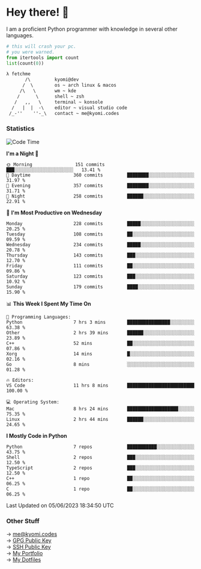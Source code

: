# Hey there! 👋

I am a proficient Python programmer with knowledge in several other languages.

```py
# this will crash your pc.
# you were warned.
from itertools import count
list(count(0))
```

```txt
λ fetchme
       /\         kyomi@dev
      /  \        os ~ arch linux & macos
     /\   \       wm ~ kde
    /      \      shell ~ zsh
   /   ,,   \     terminal ~ konsole
  /   |  |  -\    editor ~ visual studio code
 /_-''    ''-_\   contact ~ me@kyomi.codes
```

### Statistics
<!--START_SECTION:waka-->
![Code Time](http://img.shields.io/badge/Code%20Time-139%20hrs%2014%20mins-blue)

**I'm a Night 🦉** 

```text
🌞 Morning                151 commits         ███░░░░░░░░░░░░░░░░░░░░░░   13.41 % 
🌆 Daytime                360 commits         ████████░░░░░░░░░░░░░░░░░   31.97 % 
🌃 Evening                357 commits         ████████░░░░░░░░░░░░░░░░░   31.71 % 
🌙 Night                  258 commits         ██████░░░░░░░░░░░░░░░░░░░   22.91 % 
```
📅 **I'm Most Productive on Wednesday** 

```text
Monday                   228 commits         █████░░░░░░░░░░░░░░░░░░░░   20.25 % 
Tuesday                  108 commits         ██░░░░░░░░░░░░░░░░░░░░░░░   09.59 % 
Wednesday                234 commits         █████░░░░░░░░░░░░░░░░░░░░   20.78 % 
Thursday                 143 commits         ███░░░░░░░░░░░░░░░░░░░░░░   12.70 % 
Friday                   111 commits         ██░░░░░░░░░░░░░░░░░░░░░░░   09.86 % 
Saturday                 123 commits         ███░░░░░░░░░░░░░░░░░░░░░░   10.92 % 
Sunday                   179 commits         ████░░░░░░░░░░░░░░░░░░░░░   15.90 % 
```


📊 **This Week I Spent My Time On** 

```text
💬 Programming Languages: 
Python                   7 hrs 3 mins        ████████████████░░░░░░░░░   63.38 % 
Other                    2 hrs 39 mins       ██████░░░░░░░░░░░░░░░░░░░   23.89 % 
C++                      52 mins             ██░░░░░░░░░░░░░░░░░░░░░░░   07.86 % 
Xorg                     14 mins             █░░░░░░░░░░░░░░░░░░░░░░░░   02.16 % 
Go                       8 mins              ░░░░░░░░░░░░░░░░░░░░░░░░░   01.28 % 

🔥 Editors: 
VS Code                  11 hrs 8 mins       █████████████████████████   100.00 % 

💻 Operating System: 
Mac                      8 hrs 24 mins       ███████████████████░░░░░░   75.35 % 
Linux                    2 hrs 44 mins       ██████░░░░░░░░░░░░░░░░░░░   24.65 % 
```

**I Mostly Code in Python** 

```text
Python                   7 repos             ███████████░░░░░░░░░░░░░░   43.75 % 
Shell                    2 repos             ███░░░░░░░░░░░░░░░░░░░░░░   12.50 % 
TypeScript               2 repos             ███░░░░░░░░░░░░░░░░░░░░░░   12.50 % 
C++                      1 repo              ██░░░░░░░░░░░░░░░░░░░░░░░   06.25 % 
C                        1 repo              ██░░░░░░░░░░░░░░░░░░░░░░░   06.25 % 
```




 Last Updated on 05/06/2023 18:34:50 UTC
<!--END_SECTION:waka-->

### Other Stuff

→ [me@kyomi.codes](mailto:me@kyomi.codes)\
→ [GPG Public Key](https://github.com/bitterteriyaki.gpg)\
→ [SSH Public Key](https://github.com/bitterteriyaki.keys)\
→ [My Portfolio](https://kyomi.codes)\
→ [My Dotfiles](https://github.com/bitterteriyaki/dotfiles)
